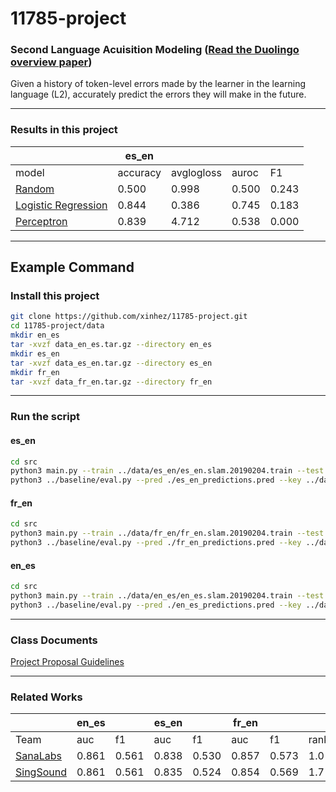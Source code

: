# 11785-project	

### Second Language Acuisition Modeling ([Read the Duolingo overview paper](docs/papers/SLAM.pdf))

Given a history of token-level errors made by the learner in the learning language (L2), accurately predict the errors they will make in the future. 

--- 
### Results in this project

|       | es_en    |            |       |       |
| ---   | ---      | ---        | ---   | ---   |
| model | accuracy | avglogloss | auroc | F1    |
| [Random](src/models/Random.py) | 0.500 | 0.998 | 0.500 | 0.243 |
| [Logistic Regression](src/models/LogisticRegression.py) | 0.844 | 0.386 | 0.745 | 0.183 |
| [Perceptron](src/models/Perceptron.py) | 0.839 | 4.712 | 0.538 | 0.000 |

---

## Example Command
### Install this project

```bash
git clone https://github.com/xinhez/11785-project.git
cd 11785-project/data
mkdir en_es
tar -xvzf data_en_es.tar.gz --directory en_es
mkdir es_en
tar -xvzf data_es_en.tar.gz --directory es_en
mkdir fr_en
tar -xvzf data_fr_en.tar.gz --directory fr_en
```
---

### Run the script
#### es_en
```bash
cd src
python3 main.py --train ../data/es_en/es_en.slam.20190204.train --test ../data/es_en/es_en.slam.20190204.test --pred ./es_en_predictions.pred
python3 ../baseline/eval.py --pred ./es_en_predictions.pred --key ../data/es_en/es_en.slam.20190204.test.key
```
#### fr_en
```bash
cd src
python3 main.py --train ../data/fr_en/fr_en.slam.20190204.train --test ../data/fr_en/fr_en.slam.20190204.test --pred ./fr_en_predictions.pred
python3 ../baseline/eval.py --pred ./fr_en_predictions.pred --key ../data/fr_en/fr_en.slam.20190204.test.key
```
#### en_es
```bash
cd src
python3 main.py --train ../data/en_es/en_es.slam.20190204.train --test ../data/en_es/en_es.slam.20190204.test --pred ./en_es_predictions.pred
python3 ../baseline/eval.py --pred ./en_es_predictions.pred --key ../data/en_es/en_es.slam.20190204.test.key
```
---

### Class Documents	
[Project Proposal Guidelines](docs/Project_Proposal_Guidelines.pdf)	

---

### Related Works
|      | en_es |     | es_en |     | fr_en |     |      |
| ---  | ---   | --- | ---   | --- | ---   | --- | ---  |
| Team | auc   | f1  | auc   | f1  | auc   |  f1 | rank |
| [SanaLabs](docs/papers/osika.slam18.pdf) | 0.861 | 0.561 | 0.838 | 0.530 | 0.857 | 0.573 | 1.0 |
| [SingSound](docs/papers/xu.slam18.pdf) | 0.861 | 0.561 | 0.835 | 0.524 | 0.854 | 0.569 | 1.7 |
